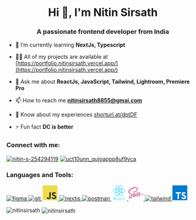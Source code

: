<h1 align="center">Hi 👋, I'm Nitin Sirsath</h1>
<h3 align="center">A passionate frontend developer from India</h3>

- 🌱 I’m currently learning **NextJs, Typescript**

- 👨‍💻 All of my projects are available at [https://portfolio.nitinsirsath.vercel.app/](https://portfolio.nitinsirsath.vercel.app/)

- 💬 Ask me about **ReactJs, JavaScript, Tailwind, Lightroom, Premiere Pro**

- 📫 How to reach me **nitinsirsath8855@gmai.com**

- 📄 Know about my experiences [shorturl.at/dptDF](shorturl.at/dptDF)

- ⚡ Fun fact **DC is better**

<h3 align="left">Connect with me:</h3>
<p align="left">
<a href="https://linkedin.com/in/nitin-s-254294119" target="blank"><img align="center" src="https://raw.githubusercontent.com/rahuldkjain/github-profile-readme-generator/master/src/images/icons/Social/linked-in-alt.svg" alt="nitin-s-254294119" height="30" width="40" /></a>
<a href="https://www.youtube.com/c/uct10unn_qujoappp8uf9vca" target="blank"><img align="center" src="https://raw.githubusercontent.com/rahuldkjain/github-profile-readme-generator/master/src/images/icons/Social/youtube.svg" alt="uct10unn_qujoappp8uf9vca" height="30" width="40" /></a>
</p>

<h3 align="left">Languages and Tools:</h3>
<p align="left"> <a href="https://www.figma.com/" target="_blank" rel="noreferrer"> <img src="https://www.vectorlogo.zone/logos/figma/figma-icon.svg" alt="figma" width="40" height="40"/> </a> <a href="https://git-scm.com/" target="_blank" rel="noreferrer"> <img src="https://www.vectorlogo.zone/logos/git-scm/git-scm-icon.svg" alt="git" width="40" height="40"/> </a> <a href="https://developer.mozilla.org/en-US/docs/Web/JavaScript" target="_blank" rel="noreferrer"> <img src="https://raw.githubusercontent.com/devicons/devicon/master/icons/javascript/javascript-original.svg" alt="javascript" width="40" height="40"/> </a> <a href="https://nextjs.org/" target="_blank" rel="noreferrer"> <img src="https://cdn.worldvectorlogo.com/logos/nextjs-2.svg" alt="nextjs" width="40" height="40"/> </a> <a href="https://postman.com" target="_blank" rel="noreferrer"> <img src="https://www.vectorlogo.zone/logos/getpostman/getpostman-icon.svg" alt="postman" width="40" height="40"/> </a> <a href="https://reactjs.org/" target="_blank" rel="noreferrer"> <img src="https://raw.githubusercontent.com/devicons/devicon/master/icons/react/react-original-wordmark.svg" alt="react" width="40" height="40"/> </a> <a href="https://sass-lang.com" target="_blank" rel="noreferrer"> <img src="https://raw.githubusercontent.com/devicons/devicon/master/icons/sass/sass-original.svg" alt="sass" width="40" height="40"/> </a> <a href="https://tailwindcss.com/" target="_blank" rel="noreferrer"> <img src="https://www.vectorlogo.zone/logos/tailwindcss/tailwindcss-icon.svg" alt="tailwind" width="40" height="40"/> </a> <a href="https://www.typescriptlang.org/" target="_blank" rel="noreferrer"> <img src="https://raw.githubusercontent.com/devicons/devicon/master/icons/typescript/typescript-original.svg" alt="typescript" width="40" height="40"/> </a> </p>

<p><img align="left" src="https://github-readme-stats.vercel.app/api/top-langs?username=nitinsirsath&show_icons=true&locale=en&layout=compact" alt="nitinsirsath" /></p>

<p>&nbsp;<img align="center" src="https://github-readme-stats.vercel.app/api?username=nitinsirsath&show_icons=true&locale=en" alt="nitinsirsath" /></p>
